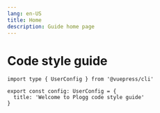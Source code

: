 ```yaml
---
lang: en-US
title: Home
description: Guide home page
---
```


# Code style guide

```ts{4}
import type { UserConfig } from '@vuepress/cli'

export const config: UserConfig = {
  title: 'Welcome to Plogg code style guide'
}
```
